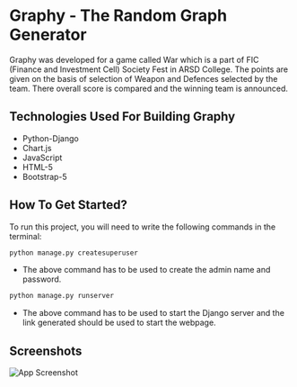 
# Graphy - The Random Graph Generator

Graphy was developed for a game called War which is a part of FIC (Finance and Investment Cell) Society Fest in ARSD College.
The points are given on the basis of selection of Weapon and Defences selected by the team. There overall score is compared and the winning team is announced.


## Technologies Used For Building Graphy
- Python-Django
- Chart.js
- JavaScript
- HTML-5
- Bootstrap-5



## How To Get Started?

To run this project, you will need to write the following commands in the terminal:

```bash
python manage.py createsuperuser
```

- The above command has to be used to create the admin name and password.

```bash
python manage.py runserver
```

- The above command has to be used to start the Django server and the link generated should be used to start the webpage.




## Screenshots

![App Screenshot](https://photos.app.goo.gl/emctskXzFd8FRrsc6)


